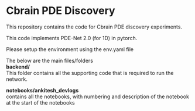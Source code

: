 # Cbrain PDE Discovery

This repository contains the code for Cbrain PDE discovery experiments.

This code implements PDE-Net 2.0 (for 1D) in pytorch.  

Please setup the environment using the env.yaml file

The below are the main files/folders  
**backend/**  
This folder contains all the supporting code that is required to run the network.

**notebooks/ankitesh_devlogs**  
contains all the notebooks, with numbering and description of the notebook at the start of the notebooks

